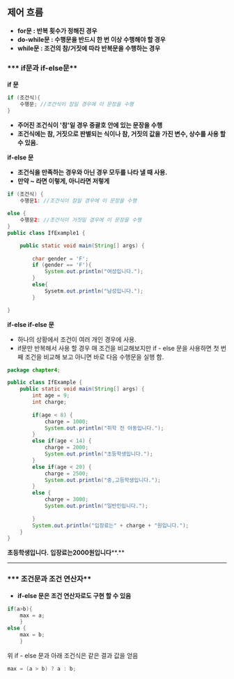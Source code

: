 ## **제어 흐름**

- **for문 : 반복 횟수가 정해진 경우**
- **do-while문 : 수행문을 반드시 한 번 이상 수행해야 할 경우**
- **while문 : 조건의 참/거짓에 따라 반복문을 수행하는 경우**

### *** if문과 if-else문**

**if 문**

```java
if (조건식){
	수행문; //조건식이 참일 경우에 이 문장을 수행
}
```

- **주어진 조건식이 '참'일 경우 중괄호 안에 있는 문장을 수행**
- **조건식에는 참, 거짓으로 판별되는 식이나 참, 거짓의 값을 가진 변수, 상수를 사용 할 수 있음.**

**if-else 문**

- **조건식을 만족하는 경우와 아닌 경우 모두를 나타 낼 때 사용.**
- **만약 ~ 라면 이렇게, 아니라면 저렇게**

```java
if (조건식) {
	수행문1: //조건식이 참일 경우에 이 문장을 수행
   
else {
	수행문2: //조건식이 거짓일 경우에 이 문장을 수행
}
public class IfExample1 {

	public static void main(String[] args) {
		
        char gender = 'F';
        if (gender == 'F'){
        	System.out.println("여성입니다.");
        }
        else{
        	Sysetm.out.println("남성입니다.");
		}

}
```

**if-else if-else 문**

- 하나의 상황에서 조건이 여러 개인 경우에 사용.
- if문만 반복해서 사용 할 경우 매 조건을 비교해보지만 if - else 문을 사용하면 첫 번째 조건을 비교해 보고 아니면 바로 다음 수행문을 실행 함.

```java
package chapter4;

public class IfExample {
	public static void main(String[] args) {
		int age = 9;
		int charge;
		
		if(age < 8) {
			charge = 1000;
			System.out.println("취학 전 아동입니다.");
		}
		else if(age < 14) {
			charge = 2000;
			System.out.println("초등학생입니다.");
		}
		else if(age < 20) {
			charge = 2500;
			System.out.println("중,고등학생입니다.");
		}
		else {
			charge = 3000;
			System.out.println("일반인입니다.");
			
		}
		System.out.println("입장료는" + charge + "원입니다.");
	}
}
```

**초등학생입니다.**
**입장료는2000원입니다****.**



------

### *** 조건문과 조건 연산자**

- **if-else 문은 조건 연산자로도 구현 할 수 있음**

```java
if(a>b){
	max = a;
	}
else {
	max = b;
    }
```

위 if - else 문과 아래 조건식은 같은 결과 값을 얻음

```java
max = (a > b) ? a : b;
```